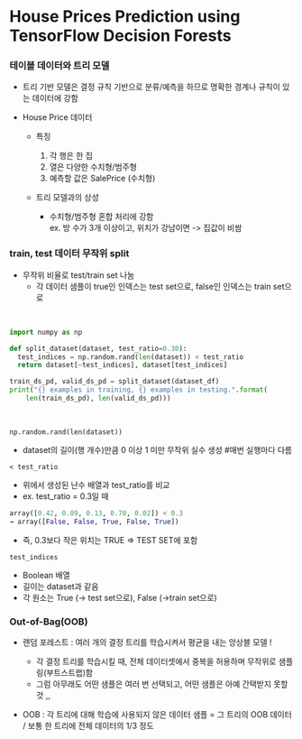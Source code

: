 # House Prices Prediction using TensorFlow Decision Forests

### 테이블 데이터와 트리 모델
- 트리 기반 모델은 결정 규칙 기반으로 분류/예측을 하므로 명확한 경계나 규칙이 있는 데이터에 강함

- House Price 데이터
  - 특징
    1. 각 행은 한 집
    2. 열은 다양한 수치형/범주형
    3. 예측할 값은 SalePrice (수치형)

  - 트리 모델과의 상성
    - 수치형/범주형 혼합 처리에 강함
      <br/>
      ex. 방 수가 3개 이상이고, 위치가 강남이면 -> 집값이 비쌈


### train, test 데이터 무작위 split
- 무작위 비율로 test/train set 나눔
    - 각 데이터 샘플이 true인 인덱스는 test set으로, false인 인덱스는 train set으로

<br/>

```py
import numpy as np

def split_dataset(dataset, test_ratio=0.30):
  test_indices = np.random.rand(len(dataset)) < test_ratio
  return dataset[~test_indices], dataset[test_indices]

train_ds_pd, valid_ds_pd = split_dataset(dataset_df)
print("{} examples in training, {} examples in testing.".format(
    len(train_ds_pd), len(valid_ds_pd)))
```
<br/>

```np.random.rand(len(dataset))```
- dataset의 길이(행 개수)만큼 0 이상 1 미만 무작위 실수 생성 #매번 실행마다 다름

```< test_ratio```
- 위에서 생성된 난수 배열과 test_ratio를 비교
- ex. test_ratio = 0.3일 때
```py
array([0.42, 0.89, 0.13, 0.70, 0.02]) < 0.3
→ array([False, False, True, False, True])
```
- 즉, 0.3보다 작은 위치는 TRUE => TEST SET에 포함

```test_indices```
- Boolean 배열
- 길이는 dataset과 같음
- 각 원소는 True (-> test set으로), False (->train set으로)

### Out-of-Bag(OOB)
- 랜덤 포레스트 : 여러 개의 결정 트리를 학습시켜서 평균을 내는 앙상블 모델 !
  - 각 결정 트리를 학습시킬 때, 전체 데이터셋에서 중복을 허용하며 무작위로 샘플링(부트스트랩)함
  - 그럼 아무래도 어떤 샘플은 여러 번 선택되고, 어떤 샘플은 아예 간택받지 못할 것 ,, 

- OOB : 각 트리에 대해 학습에 사용되지 않은 데이터 샘플 = 그 트리의 OOB 데이터 / 보통 한 트리에 전체 데이터의 1/3 정도